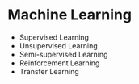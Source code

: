 # Machine Learning
- Supervised Learning
- Unsupervised Learning
- Semi-supervised Learning
- Reinforcement Learning
- Transfer Learning
